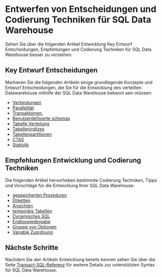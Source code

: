 <properties
   pageTitle="Entwerfen von Entscheidungen und Codierung Techniken für die Entwicklung von SQL Data Warehouse | Microsoft Azure"
   description="Entwicklung Konzepte, Entwurf Entscheidungen, Empfehlungen und Codierung Techniken für SQL Data Warehouse."
   services="sql-data-warehouse"
   documentationCenter="NA"
   authors="jrowlandjones"
   manager="barbkess"
   editor=""/>

<tags
   ms.service="sql-data-warehouse"
   ms.devlang="NA"
   ms.topic="article"
   ms.tgt_pltfrm="NA"
   ms.workload="data-services"
   ms.date="08/16/2016"
   ms.author="jrj;barbkess;sonyama"/>

# <a name="design-decisions-and-coding-techniques-for-sql-data-warehouse"></a>Entwerfen von Entscheidungen und Codierung Techniken für SQL Data Warehouse

Sehen Sie über die folgenden Artikel Entwicklung Key Entwurf Entscheidungen, Empfehlungen und Codierung Techniken für SQL Data Warehouse besser zu verstehen.

## <a name="key-design-decisions"></a>Key Entwurf Entscheidungen
Markieren Sie die folgenden Artikeln einige grundlegende Konzepte und Entwurf Entscheidungen, die Sie für die Entwicklung des verteilten Datawarehouse mithilfe der SQL Data Warehouse bekannt sein müssen:

- [Verbindungen][]
- [Parallelität][]
- [Transaktionen.][]
- [Benutzerdefinierte schemas][]
- [Tabelle Verteilung][]
- [Tabellenindizes][]
- [Tabellenpartitionen][]
- [CTAS][]
- [Statistik][]

## <a name="development-recommendations-and-coding-techniques"></a>Empfehlungen Entwicklung und Codierung Techniken
Die folgenden Artikel hervorheben bestimmte Codierung Techniken, Tipps und Vorschläge für die Entwicklung Ihrer SQL Data Warehouse:

- [gespeicherten Prozeduren][]
- [Etiketten][]
- [Ansichten][]
- [temporäre Tabellen][]
- [Dynamisches SQL][]
- [Endloswiedergabe][]
- [Gruppe von Optionen][]
- [Variable Zuordnung][]

## <a name="next-steps"></a>Nächste Schritte
Nachdem Sie den Artikeln Entwicklung bereits kennen sehen Sie über die Seite [Transact-SQL-Referenz][] für weitere Details zur unterstützten Syntax für SQL Data Warehouse.

<!--Image references-->

<!--Article references-->
[Parallelität]: ./sql-data-warehouse-develop-concurrency.md
[Verbindungen]: ./sql-data-warehouse-connect-overview.md
[CTAS]: ./sql-data-warehouse-develop-ctas.md
[Dynamisches SQL]: ./sql-data-warehouse-develop-dynamic-sql.md
[Gruppe von Optionen]: ./sql-data-warehouse-develop-group-by-options.md
[Etiketten]: ./sql-data-warehouse-develop-label.md
[Endloswiedergabe]: ./sql-data-warehouse-develop-loops.md
[Statistik]: ./sql-data-warehouse-tables-statistics.md
[gespeicherten Prozeduren]: ./sql-data-warehouse-develop-stored-procedures.md
[Tabelle Verteilung]: ./sql-data-warehouse-tables-distribute.md
[Tabellenindizes]: ./sql-data-warehouse-tables-index.md
[Tabellenpartitionen]: ./sql-data-warehouse-tables-partition.md
[temporäre Tabellen]: ./sql-data-warehouse-tables-temporary.md
[Transaktionen.]: ./sql-data-warehouse-develop-transactions.md
[Benutzerdefinierte schemas]: ./sql-data-warehouse-develop-user-defined-schemas.md
[Variable Zuordnung]: ./sql-data-warehouse-develop-variable-assignment.md
[Ansichten]: ./sql-data-warehouse-develop-views.md
[Transact-SQL-Referenz]: ./sql-data-warehouse-overview-reference.md

<!--MSDN references-->
[renaming objects]: https://msdn.microsoft.com/library/mt631611.aspx

<!--Other Web references-->

